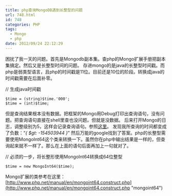 ```yaml
---
title: php查询MongoDB遇到长整型的问题
url: 748.html
id: 748
categories: PHP
tags:
  - Mongo
  - php
date: 2012/09/24 22:12:29
---
```


困扰了我一天的问题。首先是Mongodb副本集。查php的Mongo扩展手册把副本集搞定。然后又是长整型时间的问题。 存进mongo的是java的长整型时间戳。而php是弱类型语言，且php的时间戳是11位。目前还是10位的阶段。转换成java的时间戳需要在后面补零。

// 生成java时间戳
```
$time = (string)$time.'000';
$time = (int)$time;
```
但是查询结果根本没有数据。把框架的Mongo用Debug打印出查询语句，没有问题。把查询语句直接在shell里查也没问题。但就是没数据。 后来打开Mongo的日志，调整级别为5，这样会记录查询语句。参照[这里](http://api.mongodb.org/wiki/current/setParameter%20Command.html "mongo")。 发现我所查询的时间都变成了负数：“_{ $gt: -154503944 }_” 然后万能的google找到了答案。php的长整型需要使用MongoInt64这个类来转换一下。虽然你在php中输出结果是一样的，但查询起来就不一样了。那么在上面的语句后面再加上一句就对了。

// 必须的一步，将长整形使用MongoInt64转换成64位整型
```
$time = new MongoInt64($time);
```
Mongo扩展的类参考在这里：[http://www.php.net/manual/en/mongoint64.construct.php](http://www.php.net/manual/en/mongoint64.construct.php "mongoint64")